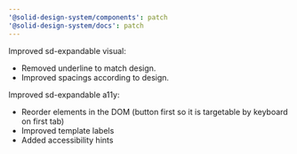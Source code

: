 ```yaml
---
'@solid-design-system/components': patch
'@solid-design-system/docs': patch
---
```


Improved sd-expandable visual:

- Removed underline to match design. 
- Improved spacings according to design.

Improved sd-expandable a11y:

- Reorder elements in the DOM (button first so it is targetable by keyboard on first tab)
- Improved template labels
- Added accessibility hints
